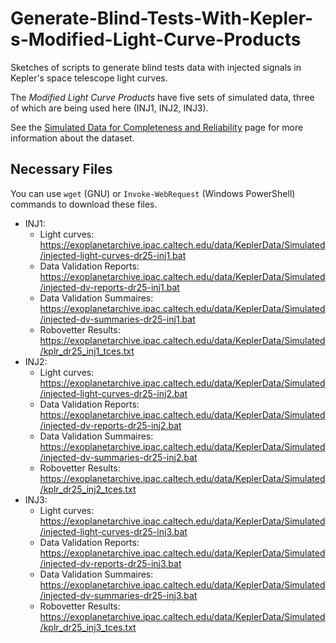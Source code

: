# Generate-Blind-Tests-With-Kepler-s-Modified-Light-Curve-Products

Sketches of scripts to generate blind tests data with injected signals in Kepler's space telescope light curves.

The _Modified Light Curve Products_ have five sets of simulated data, three of which are being used here (INJ1, INJ2, INJ3).

See the [Simulated Data for Completeness and Reliability](https://exoplanetarchive.ipac.caltech.edu/docs/KeplerSimulated.html) page for more information about the dataset.


## Necessary Files
You can use `wget` (GNU) or `Invoke-WebRequest` (Windows PowerShell) commands to download these files.

- INJ1:
  - Light curves: https://exoplanetarchive.ipac.caltech.edu/data/KeplerData/Simulated/injected-light-curves-dr25-inj1.bat
  - Data Validation Reports: https://exoplanetarchive.ipac.caltech.edu/data/KeplerData/Simulated/injected-dv-reports-dr25-inj1.bat
  - Data Validation Summaires: https://exoplanetarchive.ipac.caltech.edu/data/KeplerData/Simulated/injected-dv-summaries-dr25-inj1.bat
  - Robovetter Results: https://exoplanetarchive.ipac.caltech.edu/data/KeplerData/Simulated/kplr_dr25_inj1_tces.txt
- INJ2:
  - Light curves: https://exoplanetarchive.ipac.caltech.edu/data/KeplerData/Simulated/injected-light-curves-dr25-inj2.bat
  - Data Validation Reports: https://exoplanetarchive.ipac.caltech.edu/data/KeplerData/Simulated/injected-dv-reports-dr25-inj2.bat
  - Data Validation Summaires: https://exoplanetarchive.ipac.caltech.edu/data/KeplerData/Simulated/injected-dv-summaries-dr25-inj2.bat
  - Robovetter Results: https://exoplanetarchive.ipac.caltech.edu/data/KeplerData/Simulated/kplr_dr25_inj2_tces.txt
- INJ3:
  - Light curves: https://exoplanetarchive.ipac.caltech.edu/data/KeplerData/Simulated/injected-light-curves-dr25-inj3.bat
  - Data Validation Reports: https://exoplanetarchive.ipac.caltech.edu/data/KeplerData/Simulated/injected-dv-reports-dr25-inj3.bat
  - Data Validation Summaires: https://exoplanetarchive.ipac.caltech.edu/data/KeplerData/Simulated/injected-dv-summaries-dr25-inj3.bat
  - Robovetter Results: https://exoplanetarchive.ipac.caltech.edu/data/KeplerData/Simulated/kplr_dr25_inj3_tces.txt

